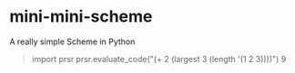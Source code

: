 # mini-mini-scheme
A really simple Scheme in Python

> import prsr
> prsr.evaluate_code("(+ 2 (largest 3 (length '(1 2 3))))")
9



